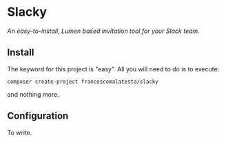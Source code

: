 # Slacky

_An easy-to-install, Lumen based invitation tool for your Slack team._

## Install

The keyword for this project is "easy". All you will need to do is to execute:

`composer create-project francescomalatesta/slacky`

and nothing more.

## Configuration

To write.
